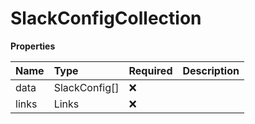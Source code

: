 # SlackConfigCollection

**Properties**

| Name  | Type          | Required | Description |
| :---- | :------------ | :------- | :---------- |
| data  | SlackConfig[] | ❌       |             |
| links | Links         | ❌       |             |
